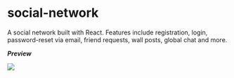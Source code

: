 # social-network
A social network built with React. Features include registration, login, password-reset via email, friend requests, wall posts, global chat and more.

**_Preview_**

<img src="client/public/animation_1.gif">
